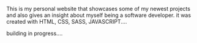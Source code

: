 This is my personal website that showcases some of my newest projects and also gives an insight about myself being a software developer. it was created with HTML, CSS, SASS, JAVASCRIPT....

 building in progress....
